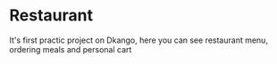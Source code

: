# Restaurant
It's first practic project on Dkango, here you can see restaurant menu, ordering meals and personal cart
